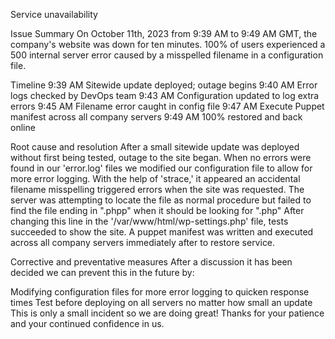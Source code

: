  

Service unavailability

Issue Summary
On October 11th, 2023 from 9:39 AM to 9:49 AM GMT, the company's website was down for ten minutes. 100% of users experienced a 500 internal server error caused by a misspelled filename in a configuration file.

Timeline
9:39 AM Sitewide update deployed; outage begins
9:40 AM Error logs checked by DevOps team
9:43 AM Configuration updated to log extra errors
9:45 AM Filename error caught in config file
9:47 AM Execute Puppet manifest across all company servers
9:49 AM 100% restored and back online

Root cause and resolution
After a small sitewide update was deployed without first being tested, outage to the site began. When no errors were found in our 'error.log' files we modified our configuration file to allow for more error logging. With the help of 'strace,' it appeared an accidental filename misspelling triggered errors when the site was requested. The server was attempting to locate the file as normal procedure but failed to find the file ending in ".phpp" when it should be looking for ".php" After changing this line in the '/var/www/html/wp-settings.php' file, tests succeeded to show the site. A puppet manifest was written and executed across all company servers immediately after to restore service.

Corrective and preventative measures 
   After a discussion it has been decided we can prevent this in the future by:

Modifying configuration files for more error logging to quicken response times
Test before deploying on all servers no matter how small an update This is only a small incident so we are doing great! Thanks for your patience and your continued confidence in us.

